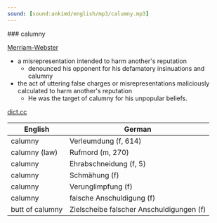 ```yaml
---
sound: [sound:ankimd/english/mp3/calumny.mp3]
---
```


\### calumny

[Merriam-Webster](https://www.merriam-webster.com/dictionary/calumny)

- a misrepresentation intended to harm another's reputation
    - denounced his opponent for his defamatory insinuations and calumny
- the act of uttering false charges or misrepresentations maliciously calculated to harm another's reputation
    - He was the target of calumny for his unpopular beliefs.

[dict.cc](https://www.dict.cc/calumny)

| English        | German       |
| -------------- | ------------ |
| calumny | Verleumdung (f, 614) |
| calumny (law) | Rufmord (m, 270) |
| calumny | Ehrabschneidung (f, 5) |
| calumny | Schmähung (f) |
| calumny | Verunglimpfung (f) |
| calumny | falsche Anschuldigung (f) |
| butt of calumny | Zielscheibe falscher Anschuldigungen (f) |
